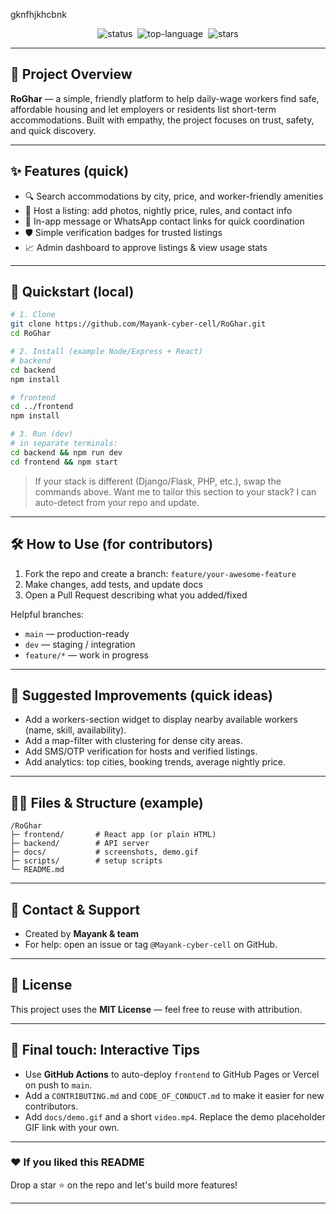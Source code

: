 gknfhjkhcbnk
<p align="center">
  <img src="https://img.shields.io/badge/status-alpha-orange" alt="status" />&nbsp;
  <img src="https://img.shields.io/github/languages/top/Mayank-cyber-cell/RoGhar" alt="top-language" />&nbsp;
  <img src="https://img.shields.io/github/stars/Mayank-cyber-cell/RoGhar?style=social" alt="stars" />
</p>

---

## 🎯 Project Overview

**RoGhar** — a simple, friendly platform to help daily-wage workers find safe, affordable housing and let employers or residents list short-term accommodations. Built with empathy, the project focuses on trust, safety, and quick discovery.

---

## ✨ Features (quick)

- 🔍 Search accommodations by city, price, and worker-friendly amenities  
- 📝 Host a listing: add photos, nightly price, rules, and contact info  
- 💬 In-app message or WhatsApp contact links for quick coordination  
- 🛡️ Simple verification badges for trusted listings  
- 📈 Admin dashboard to approve listings & view usage stats

---


## 🧭 Quickstart (local)

```bash
# 1. Clone
git clone https://github.com/Mayank-cyber-cell/RoGhar.git
cd RoGhar

# 2. Install (example Node/Express + React)
# backend
cd backend
npm install

# frontend
cd ../frontend
npm install

# 3. Run (dev)
# in separate terminals:
cd backend && npm run dev
cd frontend && npm start
```

> If your stack is different (Django/Flask, PHP, etc.), swap the commands above. Want me to tailor this section to your stack? I can auto-detect from your repo and update.

---

## 🛠️ How to Use (for contributors)

1. Fork the repo and create a branch: `feature/your-awesome-feature`  
2. Make changes, add tests, and update docs  
3. Open a Pull Request describing what you added/fixed

Helpful branches:
- `main` — production-ready
- `dev` — staging / integration
- `feature/*` — work in progress

---

## 🧩 Suggested Improvements (quick ideas)

- Add a workers-section widget to display nearby available workers (name, skill, availability).  
- Add a map-filter with clustering for dense city areas.  
- Add SMS/OTP verification for hosts and verified listings.  
- Add analytics: top cities, booking trends, average nightly price.

---

## 🧑‍💻 Files & Structure (example)

```
/RoGhar
├─ frontend/       # React app (or plain HTML)
├─ backend/        # API server
├─ docs/           # screenshots, demo.gif
├─ scripts/        # setup scripts
└─ README.md
```

---

## 💬 Contact & Support

- Created by **Mayank & team**  
- For help: open an issue or tag `@Mayank-cyber-cell` on GitHub.

---

## 📜 License

This project uses the **MIT License** — feel free to reuse with attribution.

---

## 🙌 Final touch: Interactive Tips

- Use **GitHub Actions** to auto-deploy `frontend` to GitHub Pages or Vercel on push to `main`.  
- Add a `CONTRIBUTING.md` and `CODE_OF_CONDUCT.md` to make it easier for new contributors.  
- Add `docs/demo.gif` and a short `video.mp4`. Replace the demo placeholder GIF link with your own.

---

### ❤️ If you liked this README
Drop a star ⭐ on the repo and let's build more features!

---

